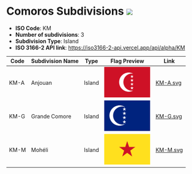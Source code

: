 # Comoros Subdivisions ![](https://flagcdn.com/h40/km.png)

- **ISO Code**: KM
- **Number of subdivisions**: 3
- **Subdivision Type**: Island
- **ISO 3166-2 API link**: https://iso3166-2-api.vercel.app/api/alpha/KM

| Code  | Subdivision Name         | Type | Flag Preview | Link |
|-------|--------------------------|--------------| -------------- |----------|
| KM-A | Anjouan | Island | <img src='https://raw.githubusercontent.com/amckenna41/iso3166-flags/main/iso3166-2-flags/KM/KM-A.svg' height='80'> | [KM-A.svg](https://raw.githubusercontent.com/amckenna41/iso3166-flags/main/iso3166-2-flags/KM/KM-A.svg) |
| KM-G | Grande Comore | Island | <img src='https://raw.githubusercontent.com/amckenna41/iso3166-flags/main/iso3166-2-flags/KM/KM-G.svg' height='80'> | [KM-G.svg](https://raw.githubusercontent.com/amckenna41/iso3166-flags/main/iso3166-2-flags/KM/KM-G.svg) |
| KM-M | Mohéli | Island | <img src='https://raw.githubusercontent.com/amckenna41/iso3166-flags/main/iso3166-2-flags/KM/KM-M.svg' height='80'> | [KM-M.svg](https://raw.githubusercontent.com/amckenna41/iso3166-flags/main/iso3166-2-flags/KM/KM-M.svg) |
